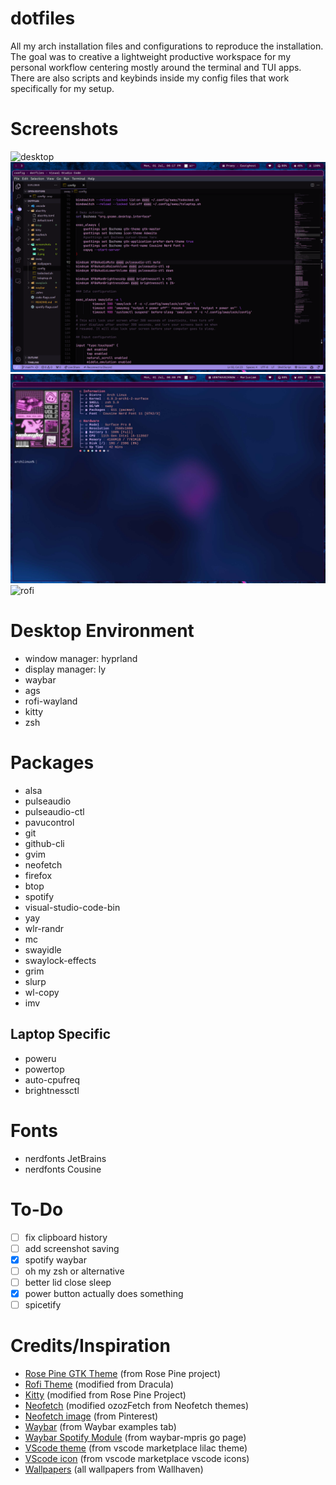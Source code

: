 # dotfiles
All my arch installation files and configurations to reproduce the installation. The goal was to creative a lightweight productive workspace for my personal workflow centering mostly around the terminal and TUI apps. There are also scripts and keybinds inside my config files that work specifically for my setup.

# Screenshots
![desktop](screenshots/multipannel.png)
![vscode](screenshots/vscode.png)
![neofetch](screenshots/neofetch.png)
![rofi](screenshots/rofi.png)

# Desktop Environment
* window manager: hyprland
* display manager: ly
* waybar
* ags
* rofi-wayland
* kitty 
* zsh

# Packages
* alsa
* pulseaudio
* pulseaudio-ctl
* pavucontrol
* git
* github-cli
* gvim
* neofetch
* firefox
* btop
* spotify
* visual-studio-code-bin
* yay
* wlr-randr
* mc
* swayidle
* swaylock-effects
* grim
* slurp
* wl-copy
* imv

## Laptop Specific
* poweru
* powertop
* auto-cpufreq
* brightnessctl

# Fonts
* nerdfonts JetBrains
* nerdfonts Cousine

# To-Do
- [ ] fix clipboard history
- [ ] add screenshot saving
- [x] spotify waybar
- [ ] oh my zsh or alternative
- [ ] better lid close sleep
- [x] power button actually does something
- [ ] spicetify

# Credits/Inspiration
* [Rose Pine GTK Theme](https://github.com/rose-pine/gtk) (from Rose Pine project)
* [Rofi Theme](https://draculatheme.com/rofi) (modified from Dracula)
* [Kitty](https://github.com/rose-pine/kitty) (modified from Rose Pine Project)
* [Neofetch](https://github.com/Chick2D/neofetch-themes) (modified ozozFetch from Neofetch themes)
* [Neofetch image](https://pin.it/mn5PhYTWz) (from Pinterest)
* [Waybar](https://github.com/lgaboury/Sway-Waybar-Install-Script) (from Waybar examples tab)
* [Waybar Spotify Module](https://pkg.go.dev/git.hrfee.pw/hrfee/waybar-mpris) (from waybar-mpris go page)
* [VScode theme](https://marketplace.visualstudio.com/items?itemName=shubham-saudolla.lilac) (from vscode marketplace lilac theme)
* [VScode icon](https://marketplace.visualstudio.com/items?itemName=vscode-icons-team.vscode-icons) (from vscode marketplace vscode icons)
* [Wallpapers](https://wallhaven.cc) (all wallpapers from Wallhaven)
